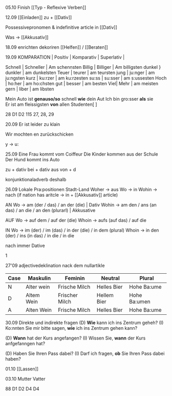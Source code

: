 05.10
Finish [[Typ - Reflexive Verben]]


12.09
[[Einladen]] zu + [[Dativ]]

Possessivepronomen & indefinitive article in [[Dativ]]

Was -> [[Akkusativ]]


18.09
enrichten dekoriren
[[Helfen]] / [[Beraten]]


19.09
KOMPARATION
| Positiv | Komparativ | Superlativ |

Schnell | Schneller | Am  schennsten
Billig | Billiger | Am billigsten
dunkel } dunkler | am dunkelsten
Teuer | teurer | am teursten
jung | ju:nger | am ju:ngsten
kurz | ku:rzer | am ku:rzesten
su:ss | su:sser | am s:ussesten
Hoch | ho:her | am ho:chsten
gut | besser | am besten
Viel| Mehr | am meisten
gern | liber | am libsten

Mein Auto ist **genauso/so** schnell **wie** dein Aut
Ich bin gro:sser **als** sie\
Er ist am fleissigsten **von** allen Studenten[ ]

28 D1 D2
115 27, 28, 29


20.09
Er ist leider zu klain

Wir mochten en zurückschicken 

y -> u: 


25.09
Eine Frau kommt vom Coiffeur
Die Kinder kommen aus der Schule
Der Hund kommt ins Auto

zu + dativ
bei + dativ
aus
von + d

konjunktionaladverb
deshalb


26.09
Lokale Pra:positionen
Stadt-Land
Woher -> aus
Wo -> in
Wohin -> nach (if nation has aritcle -> in + [[Akkusativ]] article)


AN
Wo -> am (der / das) / an der (die) | Dativ
Wohin -> am den / ans (an das) / an die  / an den (plurarl) | Akkusative

AUF
Wo -> auf dem / auf der (die) 
Whoin -> aufs (auf das) / auf die 

IN
Wo -> im (der) / im (das) / in der (die) / in dem (plural)
Whoin -> in den (der)  / ins (in das) / in die / in die

nach immer Dative

1

27'09
adjectivedeklination nack dem nullartikle

| Case | Maskulin   | Feminin        | Neutral     | Plural       |
| ---- | ---------- | -------------- | ----------- | ------------ |
| N    | Alter wein | Frische Milch  | Helles Bier | Hohe Ba:ume  |
| D    | Altem Wein | Frischer Milch | Hellem Bier | Hohe Ba:umen |
| A    | Alten Wein | Frische Milch  | Helles Bier | Hohe Ba:ume  |
 

30.09
Direkte und indirekte fragen
(D) **Wie** kann ich ins Zentrum geheh?
(I) Ko:nnten Sie mir bitte sagen, **wie** ich ins Zentrum gehen kann?

(D) **Wann** hat der Kurs angefangen?
(I) Wissen Sie, **wann** der Kurs anfgefanngen hat?

(D) Haben Sie Ihren Pass dabei?
(I) Darf ich fragen, **ob** Sie Ihren Pass dabei haben?



01.10
[[Lassen]]


03.10
Mutter
Vatter


88 D1 D2 D4 D4
